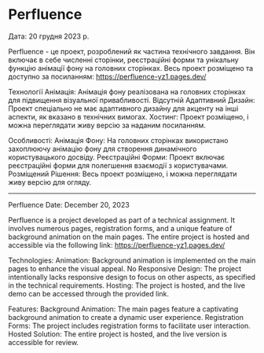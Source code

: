 # Perfluence
Дата: 20 грудня 2023 р.


Perfluence - це проект, розроблений як частина технічного завдання.
Він включає в себе численні сторінки, реєстраційні форми та унікальну функцію анімації фону на головних сторінках.
Весь проект розміщено та доступно за посиланням: https://perfluence-yz1.pages.dev/

Технології
Анімація: Анімація фону реалізована на головних сторінках для підвищення візуальної привабливості.
Відсутній Адаптивний Дизайн: Проект спеціально не має адаптивного дизайну для акценту на інші аспекти, як вказано в технічних вимогах.
Хостинг: Проект розміщено, і можна переглядати живу версію за наданим посиланням.

Особливості:
Анімація Фону: На головних сторінках використано захоплюючу анімацію фону для створення динамічного користувацького досвіду.
Реєстраційні Форми: Проект включає реєстраційні форми для полегшення взаємодії з користувачами.
Розміщений Рішення: Весь проект розміщено, і можна переглядати живу версію для огляду.

-------------------------------------------------------------------------------------------------------------------------------------------------------------


Perfluence
Date: December 20, 2023


Perfluence is a project developed as part of a technical assignment. 
It involves numerous pages, registration forms, and a unique feature of background animation on the main pages. 
The entire project is hosted and accessible via the following link: https://perfluence-yz1.pages.dev/

Technologies:
Animation: Background animation is implemented on the main pages to enhance the visual appeal.
No Responsive Design: The project intentionally lacks responsive design to focus on other aspects, as specified in the technical requirements.
Hosting: The project is hosted, and the live demo can be accessed through the provided link.

Features:
Background Animation: The main pages feature a captivating background animation to create a dynamic user experience.
Registration Forms: The project includes registration forms to facilitate user interaction.
Hosted Solution: The entire project is hosted, and the live version is accessible for review.
